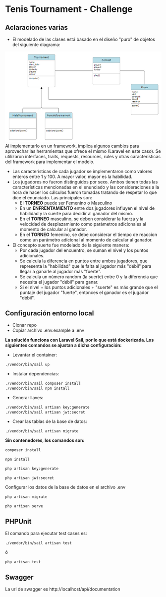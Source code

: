 # Tenis Tournament - Challenge

## Aclaraciones varias
- El modelado de las clases está basado en el diseño "puro" de objetos del siguiente diagrama:

![Diagrama de clases](Classes.png)
Al implementarlo en un framework, implica algunos cambios para aprovechar las herramientas que ofrece el mismo (Laravel en este caso). Se utilizaron interfaces, traits, requests, resources, rules y otras características del framework para implementar el modelo.

- Las características de cada jugador se implementaron como valores enteros entre 1 y 100. A mayor valor, mayor es la habilidad.
- Los jugadores no fueron distinguidos por sexo. Ambos tienen todas las características mencionadas en el enunciado y las consideraciones a la hora de hacer los cálculos fueron tomadas tratando de respetar lo que dice el enunciado. Las principales son:
    - El **TORNEO** puede ser Femenino o Masculino
    - En un **ENFRENTAMIENTO** entre dos jugadores influyen el nivel de habilidad y la suerte
para decidir al ganador del mismo.
    - En el **TORNEO** masculino, se deben considerar la fuerza y la velocidad de desplazamiento como parámetros adicionales al momento de calcular al ganador.
    - En el **TORNEO** femenino, se debe considerar el tiempo de reaccion como un parámetro adicional al momento de calcular al ganador.
- El concepto suerte fue modelado de la siguiente manera:
    - Por cada jugador del encuentro, se suman el nivel y los puntos adicionales.
    - Se calcula la diferencia en puntos entre ambos jugadores, que representa la "habilidad" que le falta al jugador más "débil" para llegar a ganarle al jugador más "fuerte".
    - Se calcula un número random (la suerte) entre 0 y la diferencia que necesita el jugador "débil" para ganar. 
    - Si el nivel + los puntos adicionales + "suerte" es más grande que el puntaje del jugador "fuerte", entonces el ganador es el jugador "débil".

## Configuración entorno local
- Clonar repo
- Copiar archivo .env.example a .env

**La solución funciona con Laravel Sail, por lo que está dockerizada. Los siguientes comandos se ajustan a dicha configuración:**
- Levantar el container:
```
./vendor/bin/sail up
```
- Instalar dependencias:
```
./vendor/bin/sail composer install
./vendor/bin/sail npm install
```
- Generar llaves:
```
./vendor/bin/sail artisan key:generate
./vendor/bin/sail artisan jwt:secret
```
- Crear las tablas de la base de datos:
```
./vendor/bin/sail artisan migrate
```

**Sin contenedores, los comandos son:**
```
composer install
```
```
npm install
```
```
php artisan key:generate
```
```
php artisan jwt:secret
```
Configurar los datos de la base de datos en el archivo .env
```
php artisan migrate
```
```
php artisan serve
```
## PHPUnit
El comando para ejecutar test cases es:
```
./vendor/bin/sail artisan test
```
ó
```
php artisan test
```

## Swagger
La url de swagger es http://localhost/api/documentation